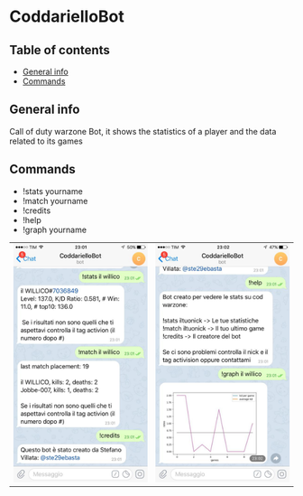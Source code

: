 # CoddarielloBot

## Table of contents
* [General info](#general-info)
* [Commands](#Commands)


## General info
Call of duty warzone Bot, it shows the statistics of a player and the data related to its games
	
## Commands
- !stats yourname
- !match yourname
- !credits
- !help
- !graph yourname

<p class="aligncenter">
<table><tr><td><img src='https://github.com/Ste29/CoddarielloBot/blob/main/img/bot1.jpg' width="240"></td><td><img src='https://github.com/Ste29/CoddarielloBot/blob/main/img/bot2.jpg' width="240"></td></tr></table>
</p>

